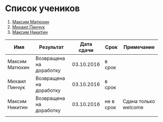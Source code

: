 # Список учеников
1. [Максим Матюхин](students/Matyhin.md) 
2. [Михаил Пинчук](students/Pinchuk.md) 
3. [Максим Никитин](students/Nikitin.md) 


| Имя  | Результат  | Дата сдачи   |  Срок | Примечание |
|---|---|---|---|---|
| Максим Матюхин  | Возвращена на доработку  | 03.10.2016  | в срок  |   |
| Михаил Пинчук  | Возвращена на доработку    |  03.10.2016  | в срок   |
| Максим Никитин  | Возвращена на доработку  | 03.10.2016   | не в срок  | Сдана только welcome |
|   |   |   |   |
